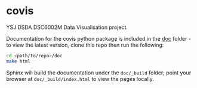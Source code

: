 # covis

YSJ DSDA DSC6002M Data Visualisation project.

Documentation for the covis python package is included
in the [doc](doc) folder - to view the latest version, clone this repo then run
the following:

```bash
cd <path/to/repo>/doc
make html
```

Sphinx will build the documentation under the `doc/_build` folder; point your
browser at `doc/_build/index.html` to view the pages locally.
